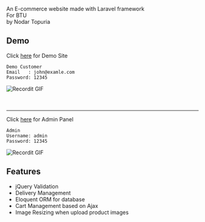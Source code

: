 An E-commerce website made with Laravel framework \
For BTU  
by Nodar Topuria

## Demo ##
Click [here](https://laravel-ecommerce-eshop.herokuapp.com/) for Demo Site <br />
```
Demo Customer
Email   : john@examle.com
Password: 12345
```
![Recordit GIF](https://raw.githubusercontent.com/arifszn/laravel-project-eshop/master/resources/assets/screenshots/1.gif)
<br /> 
<br />
<br />
***
Click [here](https://laravel-ecommerce-eshop.herokuapp.com/admin) for Admin Panel <br />
```
Admin
Username: admin
Password: 12345
```
![Recordit GIF](https://raw.githubusercontent.com/arifszn/laravel-project-eshop/master/resources/assets/screenshots/2.gif)
<br />


## Features ##
- jQuery Validation
- Delivery Management
- Eloquent ORM for database
- Cart Management based on Ajax
- Image Resizing when upload product images
